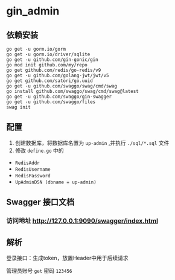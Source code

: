 # gin_admin

## 依赖安装
```shell
go get -u gorm.io/gorm
go get -u gorm.io/driver/sqlite
go get -u github.com/gin-gonic/gin
go mod init github.com/my/repo
go get github.com/redis/go-redis/v9
go get -u github.com/golang-jwt/jwt/v5
go get github.com/satori/go.uuid
go get -u github.com/swaggo/swag/cmd/swag
go install github.com/swaggo/swag/cmd/swag@latest
go get -u github.com/swaggo/gin-swagger
go get -u github.com/swaggo/files
swag init
```



## 配置
1. 创建数据库，将数据库名置为 `up-admin` ,并执行 `./sql/*.sql` 文件
2. 修改 `define.go` 中的 
- `RedisAddr` 
- `RedisUsername`
- `RedisPassword`
- `UpAdminDSN (dbname = up-admin)`




## Swagger 接口文档
### 访问地址 http://127.0.0.1:9090/swagger/index.html



## 解析

登录接口：生成token，放置Header中用于后续请求

管理员账号 `get` 密码 `123456`

